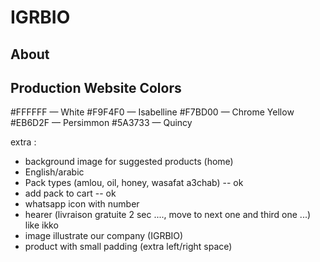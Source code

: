 # IGRBIO
## About
## Production Website Colors
#FFFFFF — White
#F9F4F0 — Isabelline
#F7BD00 — Chrome Yellow
#EB6D2F — Persimmon
#5A3733 — Quincy



extra :
- background image for suggested products (home)
- English/arabic
- Pack types (amlou, oil, honey, wasafat a3chab) -- ok
- add pack to cart -- ok
- whatsapp icon with number
- hearer (livraison gratuite 2 sec ...., move to next one and third one ...) like ikko
- image illustrate our company (IGRBIO)
- product with small padding (extra left/right space)